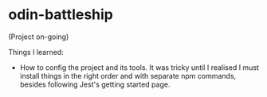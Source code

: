 # odin-battleship

(Project on-going)

Things I learned:

- How to config the project and its tools. It was tricky until I realised I must install things in the right order and with separate npm commands, besides following Jest's getting started page.
